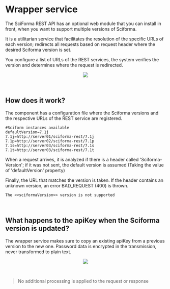 # Wrapper service

The SciForma REST API has an optional web module that you can install in front, when you want to support multiple versions of Sciforma.

It is a utilitarian service that facilitates the resolution of the specific URLs of each version; redirects all requests based on request header where the desired Sciforma version is set.

You configure a list of URLs of the REST services, the system verifies the version and determines where the request is redirected.

<p align="center">
<img src="https://regoconsulting.github.io/sciforma-rest-services/img/context_wrapper_service.png?raw=true" />
</p>

<br/>

## How does it work?

The component has a configuration file where the Sciforma versions and the respective URLs of the REST service are registered.

```properties
#Sciform instances available
defaultVersion=7.1j
7.1j=http://server01/sciforma-rest/7.1j
7.1p=http://server02/sciforma-rest/7.1p
7.1s=http://server03/sciforma-rest/7.1s
7.1t=http://server03/sciforma-rest/7.1t
```

When a request arrives, it is analyzed if there is a header called 'Sciforma-Version'; if it was not sent, the default version is assumed (Taking the value of 'defaultVersion' property)

Finally, the URL that matches the version is taken. If the header contains an unknown version, an error BAD_REQUEST (400) is thrown.

```
The <<sciformaVersion>> version is not supported
```

<br/>

## What happens to the apiKey when the Sciforma version is updated?

The wrapper service makes sure to copy an existing apiKey from a previous version to the new one. Password data is encrypted in the transmission, never transformed to plain text.

<p align="center">
<img src="https://regoconsulting.github.io/sciforma-rest-services/img/apiKeyCompatibility.png?raw=true" />
</p>

<br/>


> No additional processing is applied to the request or response
